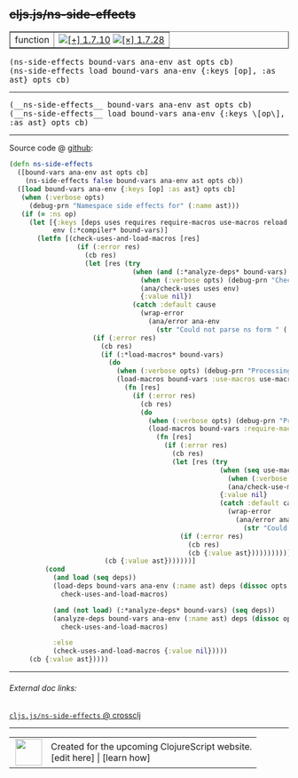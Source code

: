 ## ~~cljs.js/ns-side-effects~~



 <table border="1">
<tr>
<td>function</td>
<td><a href="https://github.com/cljsinfo/cljs-api-docs/tree/1.7.10"><img valign="middle" alt="[+] 1.7.10" title="Added in 1.7.10" src="https://img.shields.io/badge/+-1.7.10-lightgrey.svg"></a> <a href="https://github.com/cljsinfo/cljs-api-docs/tree/1.7.28"><img valign="middle" alt="[×] 1.7.28" title="Removed in 1.7.28" src="https://img.shields.io/badge/×-1.7.28-red.svg"></a> </td>
</tr>
</table>

<samp>(ns-side-effects bound-vars ana-env ast opts cb)</samp><br>
<samp>(ns-side-effects load bound-vars ana-env {:keys \[op\], :as ast} opts cb)</samp><br>

---

 <samp>
(__ns-side-effects__ bound-vars ana-env ast opts cb)<br>
</samp>
 <samp>
(__ns-side-effects__ load bound-vars ana-env {:keys \[op\], :as ast} opts cb)<br>
</samp>

---







Source code @ [github]():

```clj
(defn ns-side-effects
  ([bound-vars ana-env ast opts cb]
    (ns-side-effects false bound-vars ana-env ast opts cb))
  ([load bound-vars ana-env {:keys [op] :as ast} opts cb]
   (when (:verbose opts)
     (debug-prn "Namespace side effects for" (:name ast)))
   (if (= :ns op)
     (let [{:keys [deps uses requires require-macros use-macros reload reloads]} ast
           env (:*compiler* bound-vars)]
       (letfn [(check-uses-and-load-macros [res]
                 (if (:error res)
                   (cb res)
                   (let [res (try
                               (when (and (:*analyze-deps* bound-vars) (seq uses))
                                 (when (:verbose opts) (debug-prn "Checking uses"))
                                 (ana/check-uses uses env)
                                 {:value nil})
                               (catch :default cause
                                 (wrap-error
                                   (ana/error ana-env
                                     (str "Could not parse ns form " (:name ast)) cause))))]
                     (if (:error res)
                       (cb res)
                       (if (:*load-macros* bound-vars)
                         (do
                           (when (:verbose opts) (debug-prn "Processing :use-macros for" (:name ast)))
                           (load-macros bound-vars :use-macros use-macros reload reloads opts
                             (fn [res]
                               (if (:error res)
                                 (cb res)
                                 (do
                                   (when (:verbose opts) (debug-prn "Processing :require-macros for" (:name ast)))
                                   (load-macros bound-vars :require-macros require-macros reloads reloads opts
                                     (fn [res]
                                       (if (:error res)
                                         (cb res)
                                         (let [res (try
                                                     (when (seq use-macros)
                                                       (when (:verbose opts) (debug-prn "Checking :use-macros for" (:name ast)))
                                                       (ana/check-use-macros use-macros env))
                                                     {:value nil}
                                                     (catch :default cause
                                                       (wrap-error
                                                         (ana/error ana-env
                                                           (str "Could not parse ns form " (:name ast)) cause))))]
                                           (if (:error res)
                                             (cb res)
                                             (cb {:value ast})))))))))))
                        (cb {:value ast}))))))]
         (cond
           (and load (seq deps))
           (load-deps bound-vars ana-env (:name ast) deps (dissoc opts :macros-ns)
             check-uses-and-load-macros)

           (and (not load) (:*analyze-deps* bound-vars) (seq deps))
           (analyze-deps bound-vars ana-env (:name ast) deps (dissoc opts :macros-ns)
             check-uses-and-load-macros)

           :else
           (check-uses-and-load-macros {:value nil}))))
     (cb {:value ast}))))
```

<!--
Repo - tag - source tree - lines:

 <pre>

</pre>

-->

---



###### External doc links:

[`cljs.js/ns-side-effects` @ crossclj](http://crossclj.info/fun/cljs.js.cljs/ns-side-effects.html)<br>

---

 <table>
<tr><td>
<img valign="middle" align="right" width="48px" src="http://i.imgur.com/Hi20huC.png">
</td><td>
Created for the upcoming ClojureScript website.<br>
[edit here] | [learn how]
</td></tr></table>

[edit here]:https://github.com/cljsinfo/cljs-api-docs/blob/master/cljsdoc/cljs.js/ns-side-effects.cljsdoc
[learn how]:https://github.com/cljsinfo/cljs-api-docs/wiki/cljsdoc-files

<!--

This information was too distracting to show to readers, but I'll leave it
commented here since it is helpful to:

- pretty-print the data used to generate this document
- and show how to retrieve that data



The API data for this symbol:

```clj
{:ns "cljs.js",
 :name "ns-side-effects",
 :signature ["[bound-vars ana-env ast opts cb]"
             "[load bound-vars ana-env {:keys [op], :as ast} opts cb]"],
 :history [["+" "1.7.10"] ["-" "1.7.28"]],
 :type "function",
 :full-name-encode "cljs.js/ns-side-effects",
 :source {:code "(defn ns-side-effects\n  ([bound-vars ana-env ast opts cb]\n    (ns-side-effects false bound-vars ana-env ast opts cb))\n  ([load bound-vars ana-env {:keys [op] :as ast} opts cb]\n   (when (:verbose opts)\n     (debug-prn \"Namespace side effects for\" (:name ast)))\n   (if (= :ns op)\n     (let [{:keys [deps uses requires require-macros use-macros reload reloads]} ast\n           env (:*compiler* bound-vars)]\n       (letfn [(check-uses-and-load-macros [res]\n                 (if (:error res)\n                   (cb res)\n                   (let [res (try\n                               (when (and (:*analyze-deps* bound-vars) (seq uses))\n                                 (when (:verbose opts) (debug-prn \"Checking uses\"))\n                                 (ana/check-uses uses env)\n                                 {:value nil})\n                               (catch :default cause\n                                 (wrap-error\n                                   (ana/error ana-env\n                                     (str \"Could not parse ns form \" (:name ast)) cause))))]\n                     (if (:error res)\n                       (cb res)\n                       (if (:*load-macros* bound-vars)\n                         (do\n                           (when (:verbose opts) (debug-prn \"Processing :use-macros for\" (:name ast)))\n                           (load-macros bound-vars :use-macros use-macros reload reloads opts\n                             (fn [res]\n                               (if (:error res)\n                                 (cb res)\n                                 (do\n                                   (when (:verbose opts) (debug-prn \"Processing :require-macros for\" (:name ast)))\n                                   (load-macros bound-vars :require-macros require-macros reloads reloads opts\n                                     (fn [res]\n                                       (if (:error res)\n                                         (cb res)\n                                         (let [res (try\n                                                     (when (seq use-macros)\n                                                       (when (:verbose opts) (debug-prn \"Checking :use-macros for\" (:name ast)))\n                                                       (ana/check-use-macros use-macros env))\n                                                     {:value nil}\n                                                     (catch :default cause\n                                                       (wrap-error\n                                                         (ana/error ana-env\n                                                           (str \"Could not parse ns form \" (:name ast)) cause))))]\n                                           (if (:error res)\n                                             (cb res)\n                                             (cb {:value ast})))))))))))\n                        (cb {:value ast}))))))]\n         (cond\n           (and load (seq deps))\n           (load-deps bound-vars ana-env (:name ast) deps (dissoc opts :macros-ns)\n             check-uses-and-load-macros)\n\n           (and (not load) (:*analyze-deps* bound-vars) (seq deps))\n           (analyze-deps bound-vars ana-env (:name ast) deps (dissoc opts :macros-ns)\n             check-uses-and-load-macros)\n\n           :else\n           (check-uses-and-load-macros {:value nil}))))\n     (cb {:value ast}))))",
          :title "Source code",
          :repo "clojurescript",
          :tag "r1.7.10",
          :filename "src/main/cljs/cljs/js.cljs",
          :lines [317 377]},
 :usage ["(ns-side-effects bound-vars ana-env ast opts cb)"
         "(ns-side-effects load bound-vars ana-env {:keys [op], :as ast} opts cb)"],
 :full-name "cljs.js/ns-side-effects",
 :removed {:in "1.7.28", :last-seen "1.7.10"}}

```

Retrieve the API data for this symbol:

```clj
;; from Clojure REPL
(require '[clojure.edn :as edn])
(-> (slurp "https://raw.githubusercontent.com/cljsinfo/cljs-api-docs/catalog/cljs-api.edn")
    (edn/read-string)
    (get-in [:symbols "cljs.js/ns-side-effects"]))
```

-->
